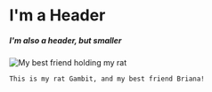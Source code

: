 # I'm a Header
##### I'm also a header, but smaller 
![My best friend holding my rat](https://user-images.githubusercontent.com/99774195/190000798-5337e676-e084-4485-acdb-7ab9343e875b.jpg)
```
This is my rat Gambit, and my best friend Briana!
```

